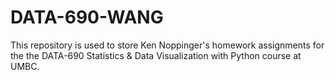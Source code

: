 # DATA-690-WANG

This repository is used to store Ken Noppinger's homework assignments for the the DATA-690 Statistics & Data Visualization with Python course at UMBC.
